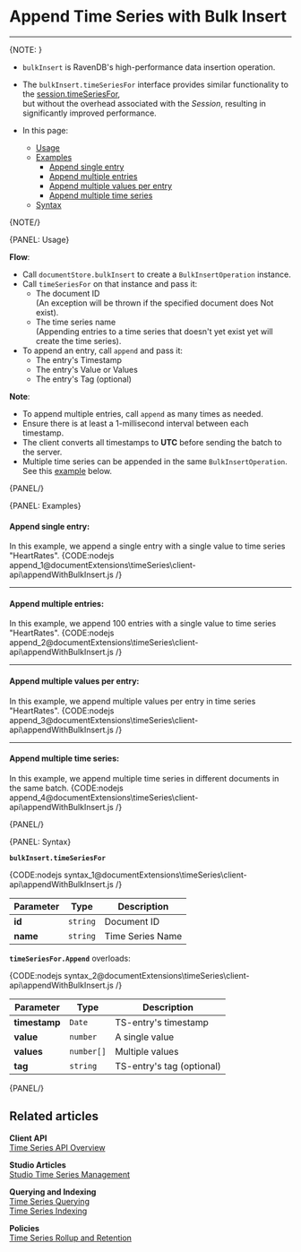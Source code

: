 ﻿# Append Time Series with Bulk Insert

---

{NOTE: }

* `bulkInsert` is RavenDB's high-performance data insertion operation.  

* The `bulkInsert.timeSeriesFor` interface provides similar functionality to the [session.timeSeriesFor](../../../../document-extensions/timeseries/client-api/session/append),  
  but without the overhead associated with the _Session_, resulting in significantly improved performance.

* In this page:  
  * [Usage](../../../../document-extensions/timeseries/client-api/bulk-insert/append-in-bulk#usage)  
  * [Examples](../../../../document-extensions/timeseries/client-api/bulk-insert/append-in-bulk#examples)
      * [Append single entry](../../../../document-extensions/timeseries/client-api/bulk-insert/append-in-bulk#append-single-entry)
      * [Append multiple entries](../../../../document-extensions/timeseries/client-api/bulk-insert/append-in-bulk#append-multiple-entries)
      * [Append multiple values per entry](../../../../document-extensions/timeseries/client-api/bulk-insert/append-in-bulk#append-multiple-values-per-entry)
      * [Append multiple time series](../../../../document-extensions/timeseries/client-api/bulk-insert/append-in-bulk#append-multiple-time-series) 
  * [Syntax](../../../../document-extensions/timeseries/client-api/bulk-insert/append-in-bulk#syntax)

{NOTE/}

{PANEL: Usage}

**Flow**:

* Call `documentStore.bulkInsert` to create a `BulkInsertOperation` instance.
* Call `timeSeriesFor` on that instance and pass it:
    * The document ID  
      (An exception will be thrown if the specified document does Not exist).
    * The time series name  
      (Appending entries to a time series that doesn't yet exist yet will create the time series).
* To append an entry, call `append` and pass it:
    * The entry's Timestamp
    * The entry's Value or Values
    * The entry's Tag (optional)

**Note**:

* To append multiple entries, call `append` as many times as needed.
* Ensure there is at least a 1-millisecond interval between each timestamp.
* The client converts all timestamps to **UTC** before sending the batch to the server.
* Multiple time series can be appended in the same `BulkInsertOperation`. See this [example](../../../../document-extensions/timeseries/client-api/bulk-insert/append-in-bulk#append-multiple-time-series) below.

{PANEL/}

{PANEL: Examples}

#### Append single entry:

In this example, we append a single entry with a single value to time series "HeartRates". 
{CODE:nodejs append_1@documentExtensions\timeSeries\client-api\appendWithBulkInsert.js /}

---

#### Append multiple entries:

In this example, we append 100 entries with a single value to time series "HeartRates". 
{CODE:nodejs append_2@documentExtensions\timeSeries\client-api\appendWithBulkInsert.js /}

---

#### Append multiple values per entry:

In this example, we append multiple values per entry in time series "HeartRates".
{CODE:nodejs append_3@documentExtensions\timeSeries\client-api\appendWithBulkInsert.js /}

---

#### Append multiple time series:

In this example, we append multiple time series in different documents in the same batch.
{CODE:nodejs append_4@documentExtensions\timeSeries\client-api\appendWithBulkInsert.js /}

{PANEL/}

{PANEL: Syntax}

**`bulkInsert.timeSeriesFor`**

{CODE:nodejs syntax_1@documentExtensions\timeSeries\client-api\appendWithBulkInsert.js /}

| Parameter   | Type     | Description      |
|-------------|----------|------------------|
| **id**      | `string` | Document ID      |
| **name**    | `string` | Time Series Name |

**`timeSeriesFor.Append`** overloads:

{CODE:nodejs syntax_2@documentExtensions\timeSeries\client-api\appendWithBulkInsert.js /}

| Parameter     | Type       | Description               |
|---------------|------------|---------------------------|
| **timestamp** | `Date`     | TS-entry's timestamp      |
| **value**     | `number`   | A single value            |
| **values**    | `number[]` | Multiple values           |
| **tag**       | `string`   | TS-entry's tag (optional) |

{PANEL/}

## Related articles

**Client API**  
[Time Series API Overview](../../../../document-extensions/timeseries/client-api/overview)  

**Studio Articles**  
[Studio Time Series Management](../../../../studio/database/document-extensions/time-series)  

**Querying and Indexing**  
[Time Series Querying](../../../../document-extensions/timeseries/querying/overview-and-syntax)  
[Time Series Indexing](../../../../document-extensions/timeseries/indexing)  

**Policies**  
[Time Series Rollup and Retention](../../../../document-extensions/timeseries/rollup-and-retention)  
